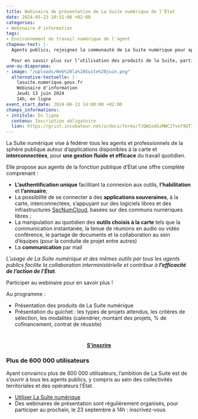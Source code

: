 ```yaml
---
title: Webinaire de présentation de La Suite numérique de l’État
date: 2024-05-23 10:31:00 +02:00
categories:
- Webinaire d'information
tags:
- Environnement de travail numérique de l'agent
chapeau-text: |-
  Agents publics, rejoignez la communauté de La Suite numérique pour apprendre à utiliser les applications à la carte et interconnectées qui permettent d’échanger avec vos collègues, tous les autres agents publics et tous vos interlocuteurs même externes à l’État, de manière simple et sécurisée.

  Pour en savoir plus sur l’utilisation des produits de la Suite, participez au webinaire de présentation avec les équipes le jeudi 13 juin à 14h et le lundi 23 septembre à 14h, elles répondront à toutes vos questions portant sur l’utilisation de La Suite !
une-ou-diaporama:
- image: "/uploads/Web%20la%20Suite%20juin.png"
  alternative-textuelle: |-
    lasuite.numerique.gouv.fr
    Webinaire d'information
    Jeudi 13 juin 2024
    14h, en ligne
event_start_date: 2024-06-13 14:00:00 +02:00
champs_informations:
- intitule: En ligne
  contenu: Inscription obligatoire
  lien: https://grist.incubateur.net/o/docs/forms/fJQW1odSzMWCJ7vef9QT7v/11
---
```


La Suite numérique vise à fédérer tous les agents et professionnels de la sphère publique autour d’applications disponibles à la carte et **interconnectées**, pour **une gestion fluide et efficace** du travail quotidien.

Elle propose aux agents de la fonction publique d’État une offre complète comprenant : 
* **L’authentification unique** facilitant la connexion aux outils, **l’habilitation** et **l’annuaire**;
* La possibilité de se connecter à des **applications souveraines**, à la carte, interconnectées, s’appuyant sur des logiciels libres et des infrastructures [SecNumCloud](https://www.numerique.gouv.fr/services/cloud/), basées sur des communs numériques libres ;
* La manipulation au quotidien des **outils choisis à la carte** tels que la communication instantanée, la tenue de réunions en audio ou vidéo conférence, le partage de documents et la collaboration au sein d’équipes (pour la conduite de projet entre autres)
* La **communication** par mail

*L’usage de La Suite numérique et des mêmes outils par tous les agents publics facilite la collaboration interministérielle et contribue à **l’efficacité de l’action de l’État**.*

Participer au webinaire pour en savoir plus ! 

Au programme :
* Présentation des produits de La Suite numérique
* Présentation du guichet : les types de projets attendus, les critères de sélection, les modalités (calendrier, montant des projets, % de cofinancement, contrat de réussite)

<div align="center" style="margin-bottom: 15px; margin-top: 40px"><a href="https://grist.incubateur.net/o/docs/forms/fJQW1odSzMWCJ7vef9QT7v/11" class="button" title="S'inscrire - Lien externe"><b>S'inscrire</b></a></div>

### Plus de 600 000 utilisateurs
Ayant convaincu plus de 600 000 utilisateurs, l’ambition de La Suite est de s’ouvrir à tous les agents publics, y compris au sein des collectivités territoriales et des opérateurs l’État.

* [Utiliser La Suite numérique](https://lasuite.numerique.gouv.fr/)
* Des webinaires de présentation sont régulièrement organisés, pour participer au prochain, le 23 septembre à 14h : inscrivez-vous
